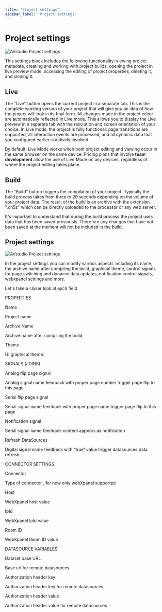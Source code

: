 ```yaml
---
title: "Project settings"
sidebar_label: "Project settings"
---
```


#  Project settings 

![AVstudio Project settings](./img/avstudio-projectsettings.png)

This settings block includes the following functionality: viewing
project metadata, creating and working with project builds, opening the
project in live preview mode, accessing the editing of project
properties, deleting it, and cloning it.

## Live

The "Live" button opens the current project in a separate tab. This is
the complete working version of your project that will give you an idea
of how the project will look in its final form. All changes made in the
project editor are automatically reflected in Live mode. This allows you
to display the Live preview in a separate tab with the resolution and
screen orientation of your choice. In Live mode, the project is fully
functional: page transitions are supported, all interaction events are
processed, and all dynamic data that you configured earlier is actively
involved.

By default, Live Mode works when both project editing and viewing occur
in the same browser on the same device. Pricing plans that involve
**team development** allow the use of Live Mode on any devices,
regardless of where the project editing takes place.

## Build

The "Build" button triggers the compilation of your project. Typically
the build process takes from three to 20 seconds depending on the volume
of your project data. The result of the build is an archive with the
extension ".ch5z" which can be directly uploaded to the processor or any
web server.

It's important to understand that during the build process the project
uses data that has been saved previously. Therefore any changes that
have not been saved at the moment will not be included in the build.

## Project settings

![AVstudio Project settings](./img/project-settings2.png)

In the project settings you can modify various aspects including its
name, the archive name after compiling the build, graphical theme,
control signals for page switching and dynamic data updates,
notification control signals, webxpanel settings and more.

Let's take a closer look at each field.

PROPERTIES

Name

Project name

Archive Name

Archive name after compiling the build

Theme

UI graphical theme.

SIGNALS (JOINS)

Analog flip page signal

Analog signal name feedback with proper page number trigger page flip to
this page

Serial flip page signal

Serial signal name feedback with proper page name trigger page flip to
this page

Notification signal

Serial signal name feedback content appears as notification

Refresh DataSources

Digital signal name feedback with “true“ value trigger datasources data
refresh

CONNECTOR SETTINGS

Connector

Type of connector , for now only webXpanel supported

Host

WebXpanel host value

IpId

WebXpanel IpId value

Room ID

WebXpanel Room ID value

DATASOURCE VARIABLES

Dataset base URL

Base url for remote datasources

Authorization header key

Authorization header key for remote datasources

Authorization header value

Authorization header value for remote datasources

